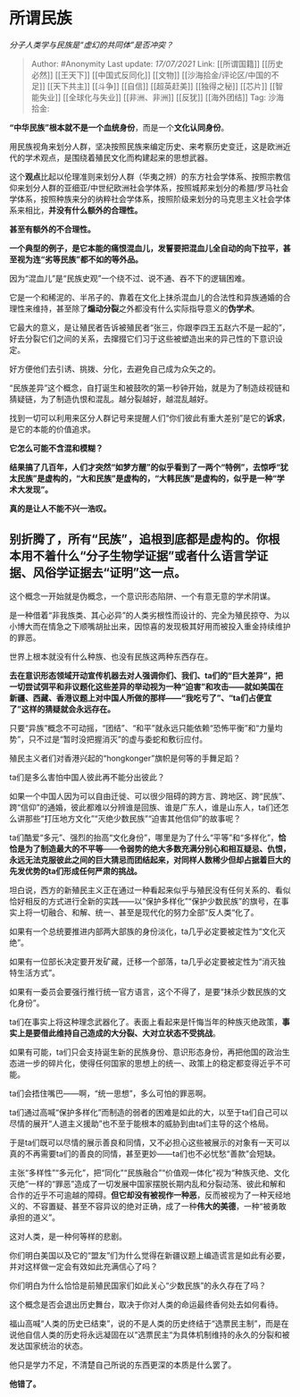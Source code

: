 # 所谓民族
*分子人类学与民族是“虚幻的共同体”是否冲突？*

> Author: #Anonymity
> Last update: *17/07/2021*
> Link: [[所谓国籍]] [[历史必然]] [[王天下]] [[中国式反同化]] [[文物]] [[沙海拾金/评论区/中国的不足]] [[天下共主]] [[斗争]] [[自信]] [[超英赶美]] [[独得之秘]] [[芯片]] [[智能失业]] [[全球化与失业]] [[非洲、非洲]] [[反犹]] [[海外团结]]
> Tag:
> 沙海拾金:

**“中华民族”根本就不是一个血统身份**，而是一个**文化认同身份**。

用民族视角来划分人群，坚决按照民族来编定历史、来考察历史变迁，这是欧洲近代的学术观点，是围绕着殖民文化而构建起来的思想武器。

这个**观点**比起以伦理准则来划分人群（华夷之辨）的东方社会学体系、按照宗教信仰来划分人群的亚细亚/中世纪欧洲社会学体系，按照城邦来划分的希腊/罗马社会学体系，按照种族来分的纳粹社会学体系，按照阶级来划分的马克思主义社会学体系来相比，**并没有什么额外的合理性。**

**甚至有额外的不合理性。**

**一个典型的例子，是它本能的痛恨混血儿，发誓要把混血儿全自动的向下拉平，甚至视为连“劣等民族”都不如的等外品。**

因为“混血儿”是“民族史观”一个绕不过、说不通、吞不下的逻辑困难。

它是一个和稀泥的、半吊子的、靠着在文化上抹杀混血儿的合法性和异族通婚的合理性来维持，甚至除了**煽动分裂**之外都没有什么实际指导意义的**伪学术**。

它最大的意义，是让殖民者告诉被殖民者“张三，你跟李四王五赵六不是一起的”，好去分裂它们之间的关系，去撺掇它们习于这些被塑造出来的异己性的下意识设定。

好方便他们去引诱、挑拨、分化，去避免自己成为众矢之的。

“民族差异”这个概念，自打诞生和被鼓吹的第一秒钟开始，就是为了制造歧视链和猜疑链，为了制造仇恨和混乱。越分裂越好，越混乱越好。

找到一切可以利用来区分人群记号来提醒人们“你们彼此有重大差别”是它的**诉求**，是它的本能的价值追求。

**它怎么可能不含混和模糊？**

**结果搞了几百年，人们才突然“如梦方醒”的似乎看到了一两个“特例”，去惊呼“犹太民族”是虚构的，“大和民族”是虚构的，“大韩民族”是虚构的，似乎是一种“学术大发现”。**

**真的是让人不能不兴一浩叹。**

## **别折腾了，所有“民族”，追根到底都是虚构的。你根本用不着什么“分子生物学证据”或者什么语言学证据、风俗学证据去“证明”这一点。**

这个概念一开始就是伪概念，一个意识形态陷阱、一个有意无意的学术阴谋。

是一种借着“非我族类、其心必异”的人类劣根性而设计的、完全为殖民掠夺、为以小博大而在情急之下顺嘴胡扯出来，因惊喜的发现极其好用而被投入重金持续维护的罪恶。

世界上根本就没有什么种族、也没有民族这两种东西存在。

**去在意识形态领域开动宣传机器去对人强调你们、我们、ta们的“巨大差异”，把一切尝试弭平和非议题化这些差异的举动视为一种“迫害”和攻击——就如美国在新疆、西藏、香港议题上对中国人所做的那样——“我吃亏了”、“ta们占便宜了”这样的猜疑就会永远存在。**

只要“异族”概念不可动摇，“团结”、“和平”就永远只能依赖“恐怖平衡”和“力量均势”，只不过是“暂时没把握消灭”的虚与委蛇和敷衍应付。

殖民主义者们对香港兴起的“hongkonger”旗帜是何等的手舞足蹈？

ta们是多么害怕中国人彼此再不能分出彼此？

如果一个中国人因为可以自由迁徙、可以很少阻碍的跨方言、跨地区、跨“民族”、跨“信仰”的通婚，彼此都难以分辨谁是回族、谁是广东人，谁是山东人，ta们还怎么讲那些“打压地方文化”“灭绝少数民族”“迫害其他信仰”的故事呢？

ta们酷爱“多元”、强烈的抬高“文化身份”，哪里是为了什么“平等”和“多样化”，**恰恰是为了制造最大的不平等**——**令弱势的绝大多数充满分别心和相互疑忌、仇恨，永远无法克服彼此之间的巨大猜忌而团结起来，对同样人数稀少但却占据着巨大的先发优势的ta们形成任何严肃的挑战。**

坦白说，西方的新殖民主义正在通过一种看起来似乎与殖民没有任何关系的、看似恰好相反的方式进行全新的实践——以“保护多样化”“保护少数民族”的旗号，在事实上将一切融合、和解、统一、甚至是现代化的努力全部“反人类“化了。

如果有一个总统要推进内部两大部族的身份淡化，ta几乎必定要被定性为“文化灭绝”。

如果有一位部长决定要开发矿藏，迁移一个部落，ta几乎必定要被定性为“消灭独特生活方式”。

如果有一委员会要强行推行统一官方语言，这个不得了，是要“抹杀少数民族的文化身份”。

ta们在事实上将这种理念武器化了。表面上看起来是忏悔当年的种族灭绝政策，**事实上是要借此维持自己造成的大分裂、大对立状态不受挑战**。

如果有可能，ta们只会支持诞生新的民族身份、意识形态身份，再把他国的政治生态进一步的碎片化，使得任何国家的思想上的统一、政策上的稳定都变得近乎不可能。

ta们会捂住嘴巴——啊，“统一思想”，多么可怕的罪恶啊。

ta们通过高喊“保护多样化”而制造的弱者的困难是如此的大，以至于ta们自己可以尽情的展开“人道主义援助”也不至于能根本的威胁到由ta们主导的这个格局。

于是ta们既可以尽情的展示善良和同情，又不必担心这些被展示的对象有一天可以真的不再需要ta们的善良的同情，甚至更妙——ta们也不必忧愁“善款”会短缺。

主张“多样性”“多元化”，把“同化”“民族融合”“价值观一体化”视为“种族灭绝、文化灭绝”一样的“罪恶”造成了一切发展中国家摆脱长期内乱和分裂动荡、彼此和解和合作的近乎不可逾越的障碍。**但它却没有被视作一种恶**，反而被视为了一种天经地义的、不容置疑、甚至不容异议的绝对正确，成了一种**伟大的美德**，一种“被勇敢承担的道义”。

这对人类，是一种何等样的悲剧。

你们明白美国以及它的“盟友”们为什么觉得在新疆议题上编造谎言是如此有必要，并对这样做一定会有效如此充满信心了吗？

你们明白为什么恰恰是前殖民国家们如此关心“少数民族”的永久存在了吗？

这个概念是否会退出历史舞台，取决于你对人类的命运最终香何处去如何看待。

福山高喊“人类的历史已结束”，说的不是人类的历史终结于“选票民主制”，而是在说他自信人类的历史将永远凝固在以“选票民主“为具体机制维持的永久的分裂和被发达国家统治的状态。

他只是学力不足，不清楚自己所说的东西更深的本质是什么罢了。

**他错了。**
